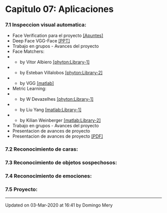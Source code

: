 
# Capitulo 07: Aplicaciones
### 7.1 Inspeccion visual automatica:
* Face Verification para el proyecto [[Apuntes]](https://github.com/domingomery/patrones/blob/master/clases/Cap07_Aplicaciones/presentations/PAT07_FaceVerification.pdf)
* Deep Face VGG-Face [[PPT]](https://github.com/domingomery/patrones/blob/master/clases/Cap07_Aplicaciones/presentations/PAT07_DeepFace.pptx)
* Trabajo en grupos - Avances del proyecto 
* Face Matchers: 
* - by Vitor Albiero [[phyton:Library-1]](https://github.com/vitoralbiero/face_matching)
* - by Esteban Villalobos [[phyton:Library-2]](https://github.com/evd995/face_recognition_toolbox)
* - by VGG [[matlab]](http://www.vlfeat.org/matconvnet/pretrained/)
* Metric Learning: 
* - by W Devazelhes [[phyton:Library-1]](https://github.com/metric-learn/metric-learn)
* - by Liu Yang [[matlab:Library-1]](https://www.cs.cmu.edu/~liuy/distlearn.htm)
* - by Kilian Weinberger [[matlab:Library-2]](https://bitbucket.org/mlcircus/lmnn/downloads)
* Trabajo en grupos - Avances del proyecto 
* Presentacion de avances de proyecto 
* Presentacion de avances de proyecto [[PDF]](https://github.com/domingomery/patrones/blob/master/clases/Cap07_Aplicaciones/presentations/PAT07_PresentacionesProyecto.pdf)
### 7.2 Reconocimiento de caras:
### 7.3 Reconocimiento de objetos sospechosos:
### 7.4 Reconocimiento de emociones:
### 7.5 Proyecto:
---


Updated on 03-Mar-2020 at 16:41 by Domingo Mery
